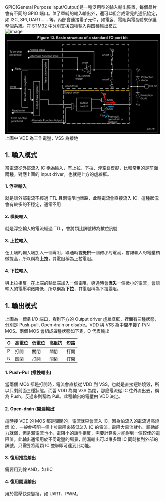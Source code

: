 GPIO(General Purpose Input/Output)是一種泛用型的輸入輸出裝置，每個晶片會有不同的 GPIO 端口。除了單純的輸入輸出外，還可以組合成常見的通訊協定，如 I2C, SPI, UART...... 等。內部會連接電子元件，如電容、電阻與電晶體來保護整個系統。在 STM32 中分別支援四種輸入與四種輸出模式\
![image](https://wiki.st.com/stm32mcu/nsfr_img_auth.php/thumb/0/04/Package_MCU_blue.png/225px-Package_MCU_blue.png)
![image](https://github.com/JrPhy/Firmware/blob/main/pic/Basic_structure_of_a_standard_IO_port_bit.png.png)\
上圖中 VDD 為工作電壓，VSS 為接地

## 1. 輸入模式
當電流從外部流入 IC 稱為輸入，有上拉、下拉、浮空跟模擬，比較常用的是前面兩種。對應上圖的 input driver，也就是上方的虛線框。
#### 1. 浮空輸入
就是讓外部電流不經過 TTL 且兩電阻也斷路，此時電流會直接流入 IC，這種狀況會有較多的不穩定，通常不用
#### 2. 模擬輸入
就是浮空輸入的電流經過 TTL，會將類比訊號轉為數位訊號
#### 3. 上拉輸入
在上端的輸入端加入一個電阻，導通時會**提供**一個微小的電流，會讓輸入的電壓稍微提高，所以稱為**上拉**，其電阻稱為上拉電阻。
#### 4. 下拉輸入
與上拉相反，在上端的輸出端加入一個電阻，導通時會**流失**一個微小的電流，會讓輸入的電壓稍微降低，所以稱為**下拉**，其電阻稱為下拉電阻。

## 1. 輸出模式
上圖為一標準 I/O 端口，看到下方的 Output driver 虛線框框，裡面有三種狀態，分別是 Push-pull, Open-drain or disable。VDD 與 VSS 為中間串接了 P/N MOS。兩個 MOS 會組成四種狀態如下表，O 代表輸出

| O | 高電位 | 低電位 | 高阻抗 | 短路 |
| --- | --- | --- | --- | --- |
| P | 打開 | 關閉 | 關閉 | 打開 |
| N | 關閉 | 打開 | 關閉 | 打開 |

#### 1. Push-Pull (推挽輸出)
當兩個 MOS 都是打開時，電流會直接從 VDD 到 VSS，也就是直接短路燒毀，所以只剩前面三種狀態。而當 VDD 為開 VSS 為閉，那麼電流從 IC 往外流出去，稱為 Push，反過來則稱為 Pull。此種輸出的電壓由 VDD 決定。

#### 2. Open-drain (開漏輸出)
這時接 VDD 的 MOS 都是關閉的，電流就只會流入 IC，因為怕流入的電流過高燒壞 IC，一般會搭配一個上拉電阻來降低流入 IC 的電流。電阻大電流就小，驅動能力就弱，但是漏電流也小，電阻小的話則相反，需要計算後才能得到一個較佳的電阻值。此輸出通常用於不同電壓的場景，開漏輸出可以讓多顆 IC 同時接到外部的訊號，只需要將兩顆 IC 並聯即可達到此功能。

#### 3. 復用推挽輸出
需要用到線 AND，如 IIC
#### 4. 復用開漏輸出
用於電壓快速變換，如 UART，PWM。
